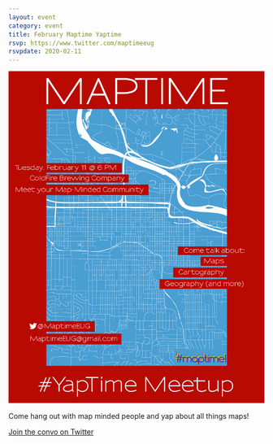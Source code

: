 ```yaml
---
layout: event
category: event
title: February Maptime Yaptime
rsvp: https://www.twitter.com/maptimeeug
rsvpdate: 2020-02-11
---
```


![](https://raw.githubusercontent.com/maptime/eugene/gh-pages/img/maptimeeugyaptime.png)

Come hang out with map minded people and yap about all things maps!

[Join the convo on Twitter](https://www.twitter.com/maptimeeug)    

